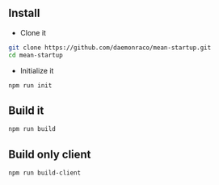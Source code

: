 ## Install
* Clone it
```bash
git clone https://github.com/daemonraco/mean-startup.git
cd mean-startup
```
* Initialize it
```bash
npm run init
```

## Build it
```bash
npm run build
```

## Build only client
```bash
npm run build-client
```
